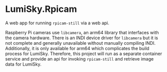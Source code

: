 # LumiSky.Rpicam

A web app for running `rpicam-still` via a web api.

Raspberry Pi cameras use `libcamera`, an arm64 library that interfaces with the camera hardware.
There is an INDI device driver for `libcamera` but it is not complete and generally unavailable
without manually compiling INDI. Additionally, it is only available for arm64 which complicates
the build process for LumiSky. Therefore, this project will run as a separate container service
and provide an api for invoking `rpicam-still` and retrieve image data for LumiSky.
